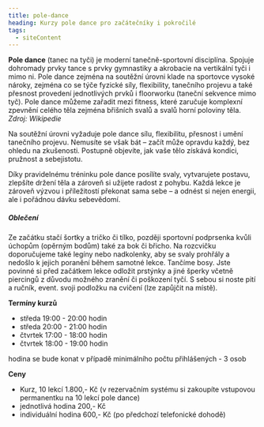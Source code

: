 ```yaml
---
title: pole-dance
heading: Kurzy pole dance pro začátečníky i pokročilé
tags:
  - siteContent
---
```

**Pole dance** (tanec na tyči) je moderní tanečně-sportovní disciplína. Spojuje dohromady prvky tance s prvky gymnastiky a akrobacie na vertikální tyči i mimo ni. Pole dance zejména na soutěžní úrovni klade na sportovce vysoké nároky, zejména co se týče fyzické síly, flexibility, tanečního projevu a také přesnost provedení jednotlivých prvků i floorworku (taneční sekvence mimo tyč).
Pole dance můžeme zařadit mezi fitness, které zaručuje komplexní zpevnění celého těla zejména břišních svalů a svalů horní poloviny těla.
*Zdroj: Wikipedie*

Na soutěžní úrovni vyžaduje pole dance sílu, flexibilitu, přesnost i umění tanečního projevu. Nemusíte se však bát – začít může opravdu každý, bez ohledu na zkušenosti. Postupně objevíte, jak vaše tělo získává kondici, pružnost a sebejistotu.

Díky pravidelnému tréninku pole dance posílíte svaly, vytvarujete postavu, zlepšíte držení těla a zároveň si užijete radost z pohybu. Každá lekce je zároveň výzvou i příležitostí překonat sama sebe – a odnést si nejen energii, ale i pořádnou dávku sebevědomí.

##### **Oblečení**

Ze začátku stačí šortky a tričko či tílko, později sportovní podprsenka kvůli úchopům (opěrným bodům) také za bok či břicho. Na rozcvičku doporučujeme také legíny nebo nadkolenky, aby se svaly prohřály a nedošlo k jejich poranění během samotné lekce. Tančíme bosy. Jste povinné si před začátkem lekce odložit prstýnky a jiné šperky včetně piercingů z důvodu možného zranění či poškození tyčí. S sebou si noste pití a ručník, event. svoji podložku na cvičení (lze zapůjčit na místě).

**Termíny kurzů**

* středa 19:00 - 20:00 hodin
* středa 20:00 - 21:00 hodin
* čtvrtek 17:00 - 18:00 hodin
* čtvrtek 18:00 - 19:00 hodin


hodina se bude konat v případě minimálního počtu přihlášených - 3 osob


**Ceny**

* Kurz, 10 lekcí 1.800,- Kč (v rezervačním systému si zakoupíte vstupovou permanentku na 10 lekcí pole dance)
* jednotlivá hodina 200,- Kč
* individuální hodina 600,- Kč (po předchozí telefonické dohodě)
